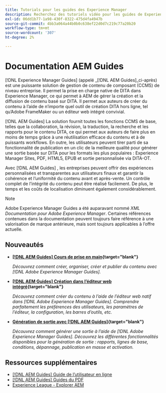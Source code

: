 ```yaml
---
title: Tutorials pour les guides des Experience Manager
description: Recherchez des tutoriels vidéo pour les guides de Experience Manager (anciennement XML Documentation pour Adobe Experience Manager). Découvrez la prise en charge native de DITA et la création structurée en Experience Manager.
exl-id: 06dd1b77-1a98-430f-8322-475d4fa4947b
source-git-commit: 4bb3a064a44b0b0c638ef22d0d7c219c77a20b20
workflow-type: tm+mt
source-wordcount: '307'
ht-degree: 2%

---
```


# Documentation AEM Guides

[!DNL Experience Manager Guides] (appelé _[!DNL AEM Guides]_ci-après) est une puissante solution de gestion de contenu de composant (CCMS) de niveau entreprise. Il permet la prise en charge native de DITA dans Experience Manager, ce qui permet à AEM de gérer la création et la diffusion de contenu basé sur DITA. Il permet aux auteurs de créer du contenu à l’aide de n’importe quel outil de création DITA hors ligne, tel qu’Adobe FrameMaker ou un éditeur web intégré convivial.

[!DNL AEM Guides] La solution fournit toutes les fonctions CCMS de base, telles que la collaboration, la révision, la traduction, la recherche et les rapports pour le contenu DITA, ce qui permet aux auteurs de faire plus en moins de temps grâce à une réutilisation efficace du contenu et à de puissants workflows. En outre, les utilisateurs peuvent tirer parti de sa fonctionnalité de publication en un clic de la meilleure qualité pour générer une sortie basée sur DITA pour les formats les plus populaires : Experience Manager Sites, PDF, HTML5, EPUB et sortie personnalisée via DITA-OT.

Avec [!DNL AEM Guides] , les entreprises peuvent offrir des expériences personnalisées et transparentes aux utilisateurs finaux et garantir la cohérence et l’uniformité du contenu avant et après-vente. Un contrôle complet de l’intégrité du contenu peut être réalisé facilement. De plus, le temps et les coûts de localisation diminuent également considérablement.

>[!NOTE]
> 
> Adobe Experience Manager Guides a été auparavant nommé _XML Documentation pour Adobe Experience Manager_. Certaines références contenues dans la documentation peuvent toujours faire référence à une valorisation de marque antérieure, mais sont toujours applicables à l’offre actuelle.

## Nouveautés

* **[[!DNL AEM Guides] Cours de prise en main](https://experienceleague.adobe.com/docs/experience-manager-guides-learn/videos/getting-started/overview.html){target="blank"}**

  _Découvrez comment créer, organiser, créer et publier du contenu avec [!DNL Adobe Experience Manager Guides]._

* **[[!DNL AEM Guides] Création dans l’éditeur web intégré](https://experienceleague.adobe.com/docs/experience-manager-guides-learn/videos/advanced-user-guide/overview.html){target="blank"}**

  _Découvrez comment créer du contenu à l’aide de l’éditeur web natif dans  [!DNL Adobe Experience Manager Guides]. Comprendre parfaitement les préférences des utilisateurs, les paramètres de l’éditeur, la configuration, les barres d’outils, etc._

* **[Génération de sortie avec [!DNL AEM Guides]](https://experienceleague.adobe.com/docs/experience-manager-guides-learn/videos/output-generation/overview.html){target="blank"}**

  _Découvrez comment générer une sortie à l’aide de [!DNL Adobe Experience Manager Guides]. Découvrez les différentes fonctionnalités disponibles pour la génération de sortie : rapports, lignes de base, conditions, dépannage, publication en masse et activation._


<!--

Dummy links cause validation to fail

## Staff Picks

<table>
<tr>
  <td>
    <a href="#">
      <img alt="400 x 225px" src="myimage.png" />
    </a>
    <div>
      <a href="#">
    <strong>Enablement Content 1</strong>
    </a>
    </div>
    <p>
    <em>A brief description of enablement content.</em>
    <p>
  </td>
   <td>
    <a href="#">
      <img alt="400 x 225px" src="myimage.png" />
    </a>
    <div>
      <a href="#">
    <strong>Enablement Content 1</strong>
    </a>
    </div>
    <p>
    <em>A brief description of enablement content.</em>
    <p>
  </td>
  <td>
    <a href="#">
      <img alt="400 x 225px" src="myimage.png" />
    </a>
    <div>
      <a href="#">
    <strong>Enablement Content 1</strong>
    </a>
    </div>
    <p>
    <em>A brief description of enablement content.</em>
    <p>
  </td>
</tr>
</table>

-->


## Ressources supplémentaires

* [[!DNL AEM Guides] Guide de l’utilisateur en ligne](https://help.adobe.com/en_US/xml-documentation-for-adobe-experience-manager/index.html)
* [[!DNL AEM Guides] Guides du PDF](https://helpx.adobe.com/support/xml-documentation-for-experience-manager.html)
* [Experience League - Explorer AEM](https://experienceleague.adobe.com/?lang=fr#recommended/solutions/experience-manager)
